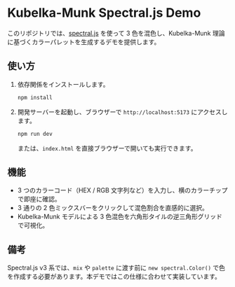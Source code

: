 # Kubelka-Munk Spectral.js Demo

このリポジトリでは、[spectral.js](https://www.npmjs.com/package/spectral.js) を使って 3 色を混色し、Kubelka-Munk 理論に基づくカラーパレットを生成するデモを提供します。

## 使い方

1. 依存関係をインストールします。
   ```bash
   npm install
   ```
2. 開発サーバーを起動し、ブラウザーで `http://localhost:5173` にアクセスします。
   ```bash
   npm run dev
   ```
   または、`index.html` を直接ブラウザーで開いても実行できます。

## 機能

- 3 つのカラーコード（HEX / RGB 文字列など）を入力し、横のカラーチップで即座に確認。
- 3 通りの 2 色ミックスバーをクリックして混色割合を直感的に選択。
- Kubelka-Munk モデルによる 3 色混色を六角形タイルの逆三角形グリッドで可視化。

## 備考

Spectral.js v3 系では、`mix` や `palette` に渡す前に `new spectral.Color()` で色を作成する必要があります。本デモではこの仕様に合わせて実装しています。
